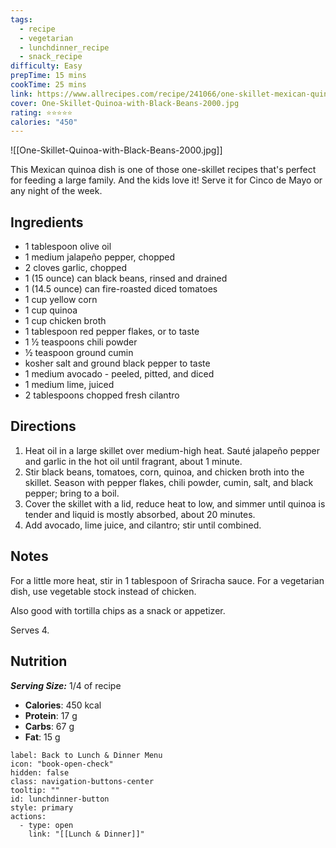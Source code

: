 ```yaml
---
tags:
  - recipe
  - vegetarian
  - lunchdinner_recipe
  - snack_recipe
difficulty: Easy
prepTime: 15 mins
cookTime: 25 mins
link: https://www.allrecipes.com/recipe/241066/one-skillet-mexican-quinoa/
cover: One-Skillet-Quinoa-with-Black-Beans-2000.jpg
rating: ⭐️⭐️⭐️⭐️⭐️
calories: "450"
---
```


![[One-Skillet-Quinoa-with-Black-Beans-2000.jpg]]

This Mexican quinoa dish is one of those one-skillet recipes that's perfect for feeding a large family. And the kids love it! Serve it for Cinco de Mayo or any night of the week.

## Ingredients
- 1 tablespoon olive oil
- 1 medium jalapeño pepper, chopped
- 2 cloves garlic, chopped
- 1 (15 ounce) can black beans, rinsed and drained
- 1 (14.5 ounce) can fire-roasted diced tomatoes
- 1 cup yellow corn
- 1 cup quinoa
- 1 cup chicken broth
- 1 tablespoon red pepper flakes, or to taste
- 1 ½ teaspoons chili powder
- ½ teaspoon ground cumin
- kosher salt and ground black pepper to taste
- 1 medium avocado - peeled, pitted, and diced
- 1 medium lime, juiced
- 2 tablespoons chopped fresh cilantro


## Directions
1. Heat oil in a large skillet over medium-high heat. Sauté jalapeño pepper and garlic in the hot oil until fragrant, about 1 minute.
2. Stir black beans, tomatoes, corn, quinoa, and chicken broth into the skillet. Season with pepper flakes, chili powder, cumin, salt, and black pepper; bring to a boil.
3. Cover the skillet with a lid, reduce heat to low, and simmer until quinoa is tender and liquid is mostly absorbed, about 20 minutes.
4. Add avocado, lime juice, and cilantro; stir until combined.

## Notes
For a little more heat, stir in 1 tablespoon of Sriracha sauce. For a vegetarian dish, use vegetable stock instead of chicken.

Also good with tortilla chips as a snack or appetizer.

Serves 4.

## Nutrition
***Serving Size:*** 1/4 of recipe
- **Calories**: 450 kcal
- **Protein**: 17 g
- **Carbs**: 67 g
- **Fat**: 15 g


```meta-bind-button
label: Back to Lunch & Dinner Menu
icon: "book-open-check"
hidden: false
class: navigation-buttons-center
tooltip: ""
id: lunchdinner-button
style: primary
actions:
  - type: open
    link: "[[Lunch & Dinner]]"

```
 
